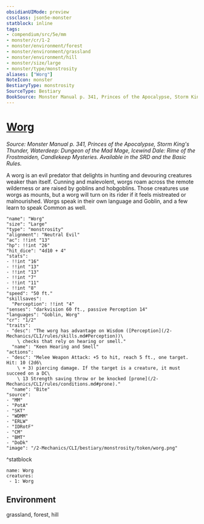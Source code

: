 ```yaml
---
obsidianUIMode: preview
cssclass: json5e-monster
statblock: inline
tags:
- compendium/src/5e/mm
- monster/cr/1-2
- monster/environment/forest
- monster/environment/grassland
- monster/environment/hill
- monster/size/large
- monster/type/monstrosity
aliases: ["Worg"]
NoteIcon: monster
BestiaryType: monstrosity
SourceType: Bestiary
BookSource: Monster Manual p. 341, Princes of the Apocalypse, Storm King's Thunder, Waterdeep: Dungeon of the Mad Mage, Icewind Dale: Rime of the Frostmaiden, Candlekeep Mysteries. Available in the SRD and the Basic Rules.
---
```

# [Worg](2-Mechanics/CLI/bestiary/monstrosity/worg.md)
*Source: Monster Manual p. 341, Princes of the Apocalypse, Storm King's Thunder, Waterdeep: Dungeon of the Mad Mage, Icewind Dale: Rime of the Frostmaiden, Candlekeep Mysteries. Available in the SRD and the Basic Rules.*  

A worg is an evil predator that delights in hunting and devouring creatures weaker than itself. Cunning and malevolent, worgs roam across the remote wilderness or are raised by goblins and hobgoblins. Those creatures use worgs as mounts, but a worg will turn on its rider if it feels mistreated or malnourished. Worgs speak in their own language and Goblin, and a few learn to speak Common as well.

```statblock
"name": "Worg"
"size": "Large"
"type": "monstrosity"
"alignment": "Neutral Evil"
"ac": !!int "13"
"hp": !!int "26"
"hit_dice": "4d10 + 4"
"stats":
- !!int "16"
- !!int "13"
- !!int "13"
- !!int "7"
- !!int "11"
- !!int "8"
"speed": "50 ft."
"skillsaves":
  "Perception": !!int "4"
"senses": "darkvision 60 ft., passive Perception 14"
"languages": "Goblin, Worg"
"cr": "1/2"
"traits":
- "desc": "The worg has advantage on Wisdom ([Perception](/2-Mechanics/CLI/rules/skills.md#Perception))\
    \ checks that rely on hearing or smell."
  "name": "Keen Hearing and Smell"
"actions":
- "desc": "Melee Weapon Attack: +5 to hit, reach 5 ft., one target. Hit: 10 (2d6\
    \ + 3) piercing damage. If the target is a creature, it must succeed on a DC\
    \ 13 Strength saving throw or be knocked [prone](/2-Mechanics/CLI/rules/conditions.md#prone)."
  "name": "Bite"
"source":
- "MM"
- "PotA"
- "SKT"
- "WDMM"
- "ERLW"
- "IDRotF"
- "CM"
- "BMT"
- "DoDk"
"image": "/2-Mechanics/CLI/bestiary/monstrosity/token/worg.png"
```
^statblock

```encounter-table
name: Worg
creatures:
 - 1: Worg
```

## Environment

grassland, forest, hill